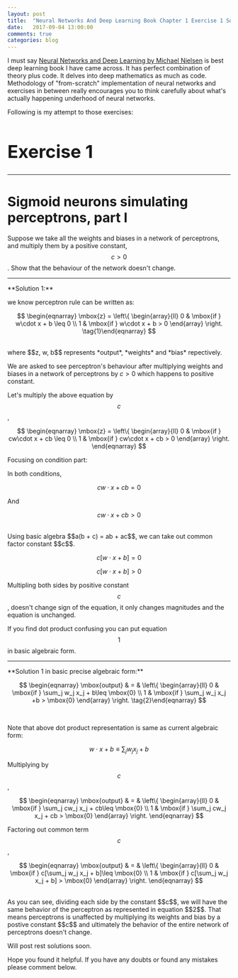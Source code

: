 ```yaml
---
layout: post
title:  "Neural Networks And Deep Learning Book Chapter 1 Exercise 1 Solution"
date:   2017-09-04 13:00:00
comments: true
categories: blog
---
```



I must say [Neural Networks and Deep Learning by Michael Nielsen](http://neuralnetworksanddeeplearning.com/) is best deep learning book I have came across. It has perfect combination of theory plus code. It delves into deep mathematics as much as code. Methodology of "from-scratch" implementation of neural networks and exercises in between really encourages you to think carefully about what's actually happening underhood of neural networks.

Following is my attempt to those exercises:


<h1 style="font-size: 40px;">Exercise 1</h1>
<hr>

<h1 style="font-size: 30px;">Sigmoid neurons simulating perceptrons, part I</h1>

Suppose we take all the weights and biases in a network of perceptrons, and multiply them by a positive constant, $$c>0$$. Show that the behaviour of the network doesn't change.
<hr>
**Solution 1:**

we know perceptron rule can be written as:

$$
\begin{eqnarray}
  \mbox{z} = \left\{
    \begin{array}{ll}
      0 & \mbox{if } w\cdot x + b \leq 0 \\
      1 & \mbox{if } w\cdot x + b > 0
    \end{array}
  \right.
\tag{1}\end{eqnarray}
$$

<br>
where $$z, w, b$$ represents *output*, *weights* and *bias* repectively.

We are asked to see perceptron's behaviour after multiplying weights and biases in a network of perceptrons by $c>0$ which happens to positive constant.

Let's multiply the above equation by $$c$$,

$$
\begin{eqnarray}
  \mbox{z} = \left\{
    \begin{array}{ll}
      0 & \mbox{if } cw\cdot x + cb \leq 0 \\
      1 & \mbox{if } cw\cdot x + cb > 0
    \end{array}
  \right.
\end{eqnarray}
$$

Focusing on condition part:

In both conditions,
<br>

$$
cw \cdot x + cb = 0
$$

And

$$
cw \cdot x + cb > 0
$$

<br>
Using basic algebra $$a(b + c) = ab + ac$$, we can take out common factor constant $$c$$.


$$
c [w \cdot x + b] = 0
$$

$$
c [w \cdot x + b] > 0
$$


Multipling both sides by positive constant $$c$$, doesn't change sign of the equation, it only changes magnitudes and the equation is unchanged.


If you find dot product confusing you can put equation $$1$$ in basic algebraic form.
<hr>
**Solution 1 in basic precise algebraic form:**

$$
\begin{eqnarray}
  \mbox{output} & = & \left\{ \begin{array}{ll}
      0 & \mbox{if } \sum_j w_j x_j + b\leq \mbox{0} \\
      1 & \mbox{if } \sum_j w_j x_j +b > \mbox{0}
      \end{array} \right.
\tag{2}\end{eqnarray}
$$

<br>

Note that above dot product representation is same as current algebraic form:

$$
w \cdot x + b \equiv \sum_j w_j x_j + b
$$


Multiplying by $$c$$,

$$
\begin{eqnarray}
  \mbox{output} & = & \left\{ \begin{array}{ll}
      0 & \mbox{if } \sum_j cw_j x_j + cb\leq \mbox{0} \\
      1 & \mbox{if } \sum_j cw_j x_j + cb > \mbox{0}
      \end{array} \right.
\end{eqnarray}
$$

Factoring out common term $$c$$,

$$
\begin{eqnarray}
  \mbox{output} & = & \left\{ \begin{array}{ll}
      0 & \mbox{if } c[\sum_j w_j x_j + b]\leq \mbox{0} \\
      1 & \mbox{if } c[\sum_j w_j x_j + b] > \mbox{0}
      \end{array} \right.
\end{eqnarray}
$$

<br>
As you can see, dividing each side by the constant $$c$$, we will have the same behavior of the perceptron as represented in equation $$2$$. That means perceptrons is unaffected by multiplying its weights and bias by a postive constant $$c$$ and ultimately the behavior of the entire network of perceptrons doesn't change.

Will post rest solutions soon.

Hope you found it helpful. If you have any doubts or found any mistakes please comment below.
